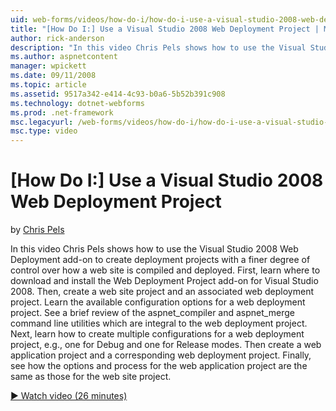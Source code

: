 ```yaml
---
uid: web-forms/videos/how-do-i/how-do-i-use-a-visual-studio-2008-web-deployment-project
title: "[How Do I:] Use a Visual Studio 2008 Web Deployment Project | Microsoft Docs"
author: rick-anderson
description: "In this video Chris Pels shows how to use the Visual Studio 2008 Web Deployment add-on to create deployment projects with a finer degree of control over how..."
ms.author: aspnetcontent
manager: wpickett
ms.date: 09/11/2008
ms.topic: article
ms.assetid: 9517a342-e414-4c93-b0a6-5b52b391c908
ms.technology: dotnet-webforms
ms.prod: .net-framework
msc.legacyurl: /web-forms/videos/how-do-i/how-do-i-use-a-visual-studio-2008-web-deployment-project
msc.type: video
---
```

[How Do I:] Use a Visual Studio 2008 Web Deployment Project
====================
by [Chris Pels](https://twitter.com/chrispels)

In this video Chris Pels shows how to use the Visual Studio 2008 Web Deployment add-on to create deployment projects with a finer degree of control over how a web site is compiled and deployed. First, learn where to download and install the Web Deployment Project add-on for Visual Studio 2008. Then, create a web site project and an associated web deployment project. Learn the available configuration options for a web deployment project. See a brief review of the aspnet\_compiler and aspnet\_merge command line utilities which are integral to the web deployment project. Next, learn how to create multiple configurations for a web deployment project, e.g., one for Debug and one for Release modes. Then create a web application project and a corresponding web deployment project. Finally, see how the options and process for the web application project are the same as those for the web site project.

[&#9654; Watch video (26 minutes)](https://channel9.msdn.com/Blogs/ASP-NET-Site-Videos/how-do-i-use-a-visual-studio-2008-web-deployment-project)
